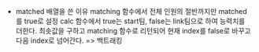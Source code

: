 - matched 배열을 쓴 이유
matching 함수에서 전체 인원의 절반까지만 matched를 true로 설정
calc 함수에서 true는 start팀, false는 link팀으로 하여 능력치를 더한다.
최솟값을 구하고 matching 함수로 리턴되어 현재 index를 false로 바꾸고 다음 index로 넘어간다. => 백트래킹